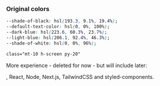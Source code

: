### Original colors

```css
--shade-of-black: hsl(193.3, 9.1%, 19.4%);
--default-text-color: hsl(0, 0%, 100%);
--dark-blue: hsl(223.6, 60.3%, 23.7%);
--light-blue: hsl(206.1, 92.4%, 46.3%);
--shade-of-white: hsl(0, 0%, 96%);
```

```css
class="mt-10 h-screen py-20"
```

More experience - deleted for now - but will include later:

, React, Node, Next.js, TailwindCSS and styled-components.
